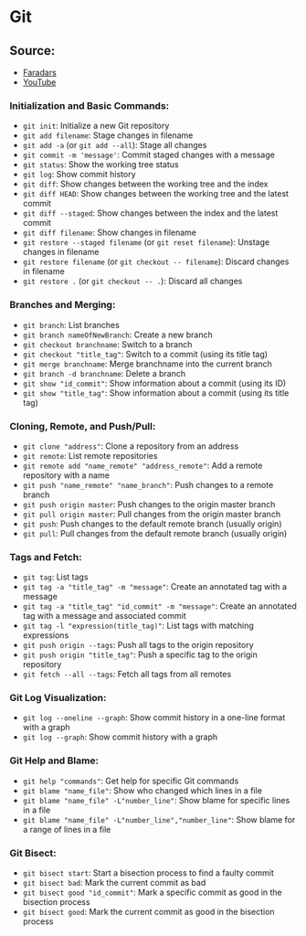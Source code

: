 # Git

## Source:
- [Faradars](https://faradars.org/fvgit9609)
- [YouTube](https://youtu.be/TEx_mRpIDkA)

### Initialization and Basic Commands:
- `git init`: Initialize a new Git repository
- `git add filename`: Stage changes in filename
- `git add -a` (or `git add --all`): Stage all changes
- `git commit -m 'message'`: Commit staged changes with a message
- `git status`: Show the working tree status
- `git log`: Show commit history
- `git diff`: Show changes between the working tree and the index
- `git diff HEAD`: Show changes between the working tree and the latest commit
- `git diff --staged`: Show changes between the index and the latest commit
- `git diff filename`: Show changes in filename
- `git restore --staged filename` (or `git reset filename`): Unstage changes in filename
- `git restore filename` (or `git checkout -- filename`): Discard changes in filename
- `git restore .` (or `git checkout -- .`): Discard all changes

### Branches and Merging:
- `git branch`: List branches
- `git branch nameOfNewBranch`: Create a new branch
- `git checkout branchname`: Switch to a branch
- `git checkout "title_tag"`: Switch to a commit (using its title tag)
- `git merge branchname`: Merge branchname into the current branch
- `git branch -d branchname`: Delete a branch
- `git show "id_commit"`: Show information about a commit (using its ID)
- `git show "title_tag"`: Show information about a commit (using its title tag)

### Cloning, Remote, and Push/Pull:
- `git clone "address"`: Clone a repository from an address
- `git remote`: List remote repositories
- `git remote add "name_remote" "address_remote"`: Add a remote repository with a name
- `git push "name_remote" "name_branch"`: Push changes to a remote branch
- `git push origin master`: Push changes to the origin master branch
- `git pull origin master`: Pull changes from the origin master branch
- `git push`: Push changes to the default remote branch (usually origin)
- `git pull`: Pull changes from the default remote branch (usually origin)

### Tags and Fetch:
- `git tag`: List tags
- `git tag -a "title_tag" -m "message"`: Create an annotated tag with a message
- `git tag -a "title_tag" "id_commit" -m "message"`: Create an annotated tag with a message and associated commit
- `git tag -l "expression(title_tag)"`: List tags with matching expressions
- `git push origin --tags`: Push all tags to the origin repository
- `git push origin "title_tag"`: Push a specific tag to the origin repository
- `git fetch --all --tags`: Fetch all tags from all remotes

### Git Log Visualization:
- `git log --oneline --graph`: Show commit history in a one-line format with a graph
- `git log --graph`: Show commit history with a graph

### Git Help and Blame:
- `git help "commands"`: Get help for specific Git commands
- `git blame "name_file"`: Show who changed which lines in a file
- `git blame "name_file" -L"number_line"`: Show blame for specific lines in a file
- `git blame "name_file" -L"number_line","number_line"`: Show blame for a range of lines in a file

### Git Bisect:
- `git bisect start`: Start a bisection process to find a faulty commit
- `git bisect bad`: Mark the current commit as bad
- `git bisect good "id_commit"`: Mark a specific commit as good in the bisection process
- `git bisect good`: Mark the current commit as good in the bisection process